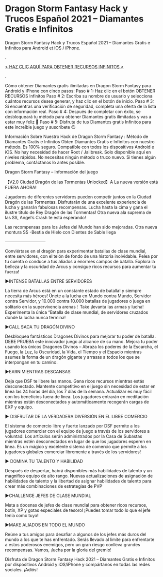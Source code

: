 # Dragon Storm Fantasy Hack y Trucos Español 2021 – Diamantes Gratis e Infinitos
Dragon Storm Fantasy Hack y Trucos Español 2021 – Diamantes Gratis e Infinitos para Android et iOS / iPhone.

.
 

[> HAZ CLIC AQUÍ PARA OBTENER RECURSOS INFINITOS <](https://hadesjuegos.com/dragon-storm-fantasy-hack-y-trucos-espanol-2021-diamantes-gratis-e-infinitos/)

.
 

Cómo obtener Diamantes gratis ilimitadas en Dragon Storm Fantasy para Android y iPhone con cinco pasos:
Paso # 1: Haz clic en el botón OBTENER RECURSOS Infinitos
Paso # 2: Escriba su nombre de usuario y selecciona cuántos recursos desea generar, y haz clic en el botón de inicio.
Paso # 3: Si encuentras una verificación de seguridad, completa una oferta de la lista con información real.
Paso # 4: Después de completar con éxito, se desbloqueará tu método para obtener Diamantes gratis ilimitadas y vas a estar muy feliz 🙂
Paso # 5: Disfruta de tus Diamantes gratis Infinitos para este increíble juego y suscríbete 😉
 

Información Sobre Nuestro Hack de Dragon Storm Fantasy : Método de Diamantes Gratis e Infinitos
Obten Diamantes Gratis e Infinitos con nuestro método.
Es 100% seguro.
Compatible con todos los dispositivos Android e iOS.
No hay necesidad de hacer Root / Jailbreak.
Solo disponible aquí en niveles rápidos.
No necesitas ningún método o truco nuevo.
Si tienes algún problema, contáctanos lo antes posible.
 

Dragon Storm Fantasy – Información del juego
 

【V2.0 Ciudad Dragón de las Tormentas Unlocked】A La nueva versión está FUERA AHORA!

 

Jugadores de diferentes servidores pueden competir juntos en la Ciudad Dragón de las Tormentas. Disfrutarán de una excelente experiencia de lucha y ganarán fabulosas recompensas. Lucha hasta la cima y gana el ilustre título de Rey Dragón de las Tormentas! Otra nueva ala suprema de las SS, Angel’s Crash te está esperando!

 

Las recompensas para los Jefes del Mundo han sido mejoradas. Otra nueva montura SS -Bestia de Hielo con Dientes de Sable llega

 

—————————–

Conviértase en el dragón para experimentar batallas de clase mundial, entre servidores, con el telón de fondo de una historia inolvidable. Pelea por tu cuenta o conduce a tus aliados a enormes campos de batalla. Explora la belleza y la oscuridad de Arcus y consigue ricos recursos para aumentar tu fuerza!

 

▶INTENSE BATALLAS ENTRE SERVIDORES

La tierra de Arcus está en un constante estado de batalla! y siempre necesita más héroes! Únete a la lucha en Mundo contra Mundo, Servidor contra Servidor, y 10.000 contra 10.000 batallas de jugadores o juega en solitario en la supervivencia arenas！Take ¡levanta las armas y lucha! Experimenta la única “Batalla de clase mundial, de servidores cruzados donde la lucha nunca termina!

 

▶CALL SACA TU DRAGÓN DIVINO

Desbloquea fantásticos Dragones Divinos para mejorar tu poder de batalla. DEBE PRUEBA este innovador juego al alcance de su mano. Mejora tu poder usando los únicos Dragones Divinos – Abraza los poderes de la Escarcha, el Fuego, la Luz, la Oscuridad, la Vida, el Tiempo y el Espacio mientras asumes la forma de un dragón gigante y arrasas a todos los que se interpongan en tu camino.

 

▶EARN MIENTRAS DESCANSAS

Deja que DSF te libere las manos. Gana ricos recursos mientras estás desconectado. Mantente competitivo en el juego sin necesidad de estar en línea las 24 horas del día, los 7 días de la semana. Actualizar es muy fácil con los beneficios fuera de línea. Los jugadores entrarán en meditación mientras están desconectados y automáticamente recogerán cargas de EXP y equipo.

 

▶ DISFRUTAR DE LA VERDADERA DIVERSIÓN EN EL LIBRE COMERCIO

El sistema de comercio libre y fuerte lanzado por DSF permite a los jugadores comerciar con el equipo de juego a través de los servidores a voluntad. Los artículos serán administrados por la Casa de Subastas mientras estén desconectados en lugar de que los jugadores esperen en línea. Es un mágico y excelente sistema de comercio que permite a los jugadores globales comerciar libremente a través de los servidores!

 

▶ DOMINA TU TALENTO Y HABILIDAD

Después de despertar, habrá disponibles más habilidades de talento y un magnífico equipo de alto rango. Nuevas actualizaciones de asignación de habilidades de talento y la libertad de asignar habilidades de talento para crear más combinaciones de estrategias de PVP

 

▶CHALLENGE JEFES DE CLASE MUNDIAL

Mata a docenas de jefes de clase mundial para obtener ricos recursos, botín, XP y gotas especiales de tesoro! ¡Puedes tomar todo lo que el jefe tenía como tuyo!

 

▶MAKE ALIADOS EN TODO EL MUNDO

Reúne a tus amigos para desafiar a algunos de los jefes más duros del mundo a los que te has enfrentado. Serás llevado al límite para enfrentarte a estos poderosos enemigos, pero un gran riesgo conlleva grandes recompensas. Vamos, ¡lucha por la gloria del gremio!

 

 

Disfruta de Dragon Storm Fantasy Hack 2021 – Diamantes Gratis e Infinitos por dispositivos Android y iOS/iPhone y compártanos en todas las redes sociales. ¡Adiós!
